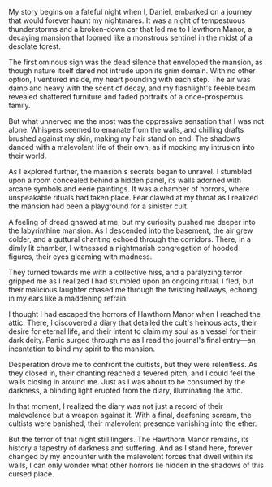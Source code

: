 My story begins on a fateful night when I, Daniel, embarked on a journey that would forever haunt my nightmares. It was a night of tempestuous thunderstorms and a broken-down car that led me to Hawthorn Manor, a decaying mansion that loomed like a monstrous sentinel in the midst of a desolate forest.

The first ominous sign was the dead silence that enveloped the mansion, as though nature itself dared not intrude upon its grim domain. With no other option, I ventured inside, my heart pounding with each step. The air was damp and heavy with the scent of decay, and my flashlight's feeble beam revealed shattered furniture and faded portraits of a once-prosperous family.

But what unnerved me the most was the oppressive sensation that I was not alone. Whispers seemed to emanate from the walls, and chilling drafts brushed against my skin, making my hair stand on end. The shadows danced with a malevolent life of their own, as if mocking my intrusion into their world.

As I explored further, the mansion's secrets began to unravel. I stumbled upon a room concealed behind a hidden panel, its walls adorned with arcane symbols and eerie paintings. It was a chamber of horrors, where unspeakable rituals had taken place. Fear clawed at my throat as I realized the mansion had been a playground for a sinister cult.

A feeling of dread gnawed at me, but my curiosity pushed me deeper into the labyrinthine mansion. As I descended into the basement, the air grew colder, and a guttural chanting echoed through the corridors. There, in a dimly lit chamber, I witnessed a nightmarish congregation of hooded figures, their eyes gleaming with madness.

They turned towards me with a collective hiss, and a paralyzing terror gripped me as I realized I had stumbled upon an ongoing ritual. I fled, but their malicious laughter chased me through the twisting hallways, echoing in my ears like a maddening refrain.

I thought I had escaped the horrors of Hawthorn Manor when I reached the attic. There, I discovered a diary that detailed the cult's heinous acts, their desire for eternal life, and their intent to claim my soul as a vessel for their dark deity. Panic surged through me as I read the journal's final entry—an incantation to bind my spirit to the mansion.

Desperation drove me to confront the cultists, but they were relentless. As they closed in, their chanting reached a fevered pitch, and I could feel the walls closing in around me. Just as I was about to be consumed by the darkness, a blinding light erupted from the diary, illuminating the attic.

In that moment, I realized the diary was not just a record of their malevolence but a weapon against it. With a final, deafening scream, the cultists were banished, their malevolent presence vanishing into the ether.

But the terror of that night still lingers. The Hawthorn Manor remains, its history a tapestry of darkness and suffering. And as I stand here, forever changed by my encounter with the malevolent forces that dwell within its walls, I can only wonder what other horrors lie hidden in the shadows of this cursed place.
